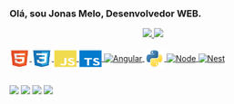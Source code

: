 ### Olá, sou Jonas Melo, Desenvolvedor WEB.

<div align="center">
  <a href="https://github.com/jonasmelo74">
  <img height="180em" src="https://github-readme-stats.vercel.app/api?username=jonasmelo74&show_icons=true&theme=dark&include_all_commits=true&count_private=true"/>
  <img height="180em" src="https://github-readme-stats.vercel.app/api/top-langs/?username=jonasmelo74&layout=compact&langs_count=7&theme=dark"/> 
</div>
  
  <div style="display: inline_block"><br>
    <img align="center" alt="HTML" height="30" width="35" src="https://raw.githubusercontent.com/devicons/devicon/master/icons/html5/html5-original.svg">
    <img align="center" alt="CSS" height="30" width="35" src="https://raw.githubusercontent.com/devicons/devicon/master/icons/css3/css3-original.svg">
    <img align="center" alt="Js" height="30" width="40" src="https://raw.githubusercontent.com/devicons/devicon/master/icons/javascript/javascript-plain.svg"> 
    <img align="center" alt="Ts" height="30" width="40" src="https://raw.githubusercontent.com/devicons/devicon/master/icons/typescript/typescript-plain.svg">
    <img align="center" alt="Angular" heigth="27" width="34" src="https://cdn.jsdelivr.net/gh/devicons/devicon/icons/angularjs/angularjs-plain.svg">
    <img align="center" alt="Python" height="35" width="35" src="https://raw.githubusercontent.com/devicons/devicon/master/icons/python/python-original.svg">
    <img align="center" alt="Node" height="35" width="30" src="https://cdn.jsdelivr.net/gh/devicons/devicon/icons/nodejs/nodejs-original.svg" />
    <img align="center" alt="Nest" height="35" width="30" src="https://cdn.jsdelivr.net/gh/devicons/devicon/icons/nestjs/nestjs-plain.svg" />
</div>
  
  
  ##
 
<div> 
  <a href="https://instagram.com/jonas__melo?igshid=YmMyMTA2M2Y=" target="_blank"><img src="https://img.shields.io/badge/-Instagram-%23E4405F?style=for-the-badge&logo=instagram&logoColor=white" target="_blank"></a>
 <a href="https://discord.gg/" target="_blank"><img src="https://img.shields.io/badge/Discord-7289DA?style=for-the-badge&logo=discord&logoColor=white" target="_blank"></a> 
  <a href = "mailto:jonasmelodapaz74@gmail.com"><img src="https://img.shields.io/badge/-Gmail-%23333?style=for-the-badge&logo=gmail&logoColor=white" target="_blank"></a>
  <a href="https://www.linkedin.com/in/rafaella-melo-420a5115a" target="_blank"><img src="https://img.shields.io/badge/-LinkedIn-%230077B5?style=for-the-badge&logo=linkedin&logoColor=white" target="_blank"></a> 

 
</div>

<!--

-->

